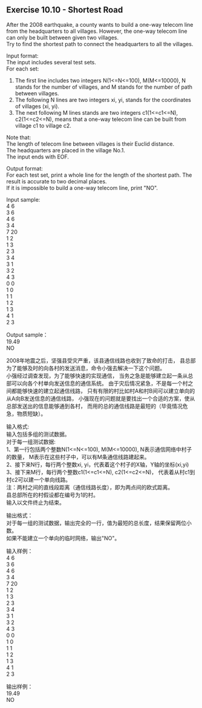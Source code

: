 ## Exercise 10.10 - Shortest Road

After the 2008 earthquake, a county wants to build a one-way
telecom line from the headquarters to all villages.
However, the one-way telecom line can only be built
between given two villages.  
Try to find the shortest path to connect the headquarters
to all the villages.

Input format:  
The input includes several test sets.  
For each set:  
1. The first line includes two integers N(1<=N<=100), M(M<=10000),
N stands for the number of villages, 
and M stands for the number of path between villages.
2. The following N lines are two integers xi, yi, 
stands for the coordinates of villages (xi, yi).
3. The next following M lines stands are two integers 
c1(1<=c1<=N), c2(1<=c2<=N),
means that a one-way telecom line can be built 
from village c1 to village c2.   

Note that:  
The length of telecom line between villages is 
their Euclid distance.  
The headquarters are placed in the village No.1.  
The input ends with EOF.

Output format:  
For each test set, print a whole line for the length
of the shortest path.
The result is accurate to two decimal places.  
If it is impossible to build a one-way telecom line, 
print "NO".

Input sample:  
4 6  
3 6  
4 6  
3 4  
7 20  
1 2  
1 3  
2 3  
3 4  
3 1  
3 2  
4 3  
0 0  
1 0  
1 1  
1 2  
1 3  
4 1  
2 3  

Output sample：  
19.49  
NO


2008年地震之后，坚强县受灾严重，该县通信线路也收到了致命的打击，
县总部为了能够及时的向各村的发送消息，命令小强去解决一下这个问题。  
小强经过调查发现，为了能够快速的实现通信，
当务之急是能够建立起一条从总部可以向各个村单向发送信息的通信系统。
由于灾后情况紧急，不是每一个村之间都能够快速的建立起通信线路，
只有有限的村比如村A和村B间可以建立单向的从A向B发送信息的通信线路，
小强现在的问题就是要找出一个合适的方案，使从总部发送出的信息能够通到各村，
而用的总的通信线路是最短的（毕竟情况危急，物质短缺）。

输入格式:  
输入包括多组的测试数据。  
对于每一组测试数据:  
1、第一行包括两个整数N(1<=N<=100), M(M<=10000), N表示通信网络中村子的数量，
M表示在这些村子中，可以有M条通信线路建起来。  
2、接下来N行，每行两个整数xi, yi，代表着这个村子的X轴，Y轴的坐标(xi,yi)  
3、接下来M行，每行两个整数c1(1<=c1<=N), c2(1<=c2<=N)，
代表着从村c1到村c2可以建一个单向线路。  
注：两村之间的直线段距离（通信线路长度），即为两点间的欧式距离。  
县总部所在的村假设都在编号为1的村。  
输入以文件终止为结束。  

输出格式：  
对于每一组的测试数据，输出完全的一行，值为最短的总长度，结果保留两位小数。  
如果不能建立一个单向的临时网络，输出"NO"。

输入样例：  
4 6  
3 6  
4 6  
3 4  
7 20  
1 2  
1 3  
2 3  
3 4  
3 1  
3 2  
4 3  
0 0  
1 0  
1 1  
1 2  
1 3  
4 1  
2 3  

输出样例：  
19.49  
NO
